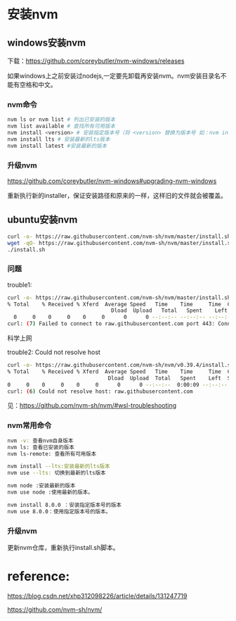 # 安装nvm

## windows安装nvm

下载：https://github.com/coreybutler/nvm-windows/releases

如果windows上之前安装过nodejs,一定要先卸载再安装nvm。nvm安装目录名不能有空格和中文。

### nvm命令

```bash
nvm ls or nvm list # 列出已安装的版本
nvm list available # 查找所有可用版本
nvm install <version> # 安装指定版本号（将 <version> 替换为版本号 如：nvm install 12.14.0）
nvm install lts # 安装最新的lts版本
nvm install latest #安装最新的版本
```

### 升级nvm

https://github.com/coreybutler/nvm-windows#upgrading-nvm-windows

重新执行新的installer，保证安装路径和原来的一样，这样旧的文件就会被覆盖。



## ubuntu安装nvm

```bash
curl -o- https://raw.githubusercontent.com/nvm-sh/nvm/master/install.sh | bash	# 科学上网
wget -qO- https://raw.githubusercontent.com/nvm-sh/nvm/master/install.sh | bash # 二者选其一，注意wget命令里的-q参数表示--quiet，安静模式，无信息输出，看不到错误，也可去掉该参数
./install.sh
```

### 问题

trouble1:

```bash
curl -o- https://raw.githubusercontent.com/nvm-sh/nvm/master/install.sh | bash
% Total    % Received % Xferd  Average Speed   Time    Time     Time  Current
                                 Dload  Upload   Total   Spent    Left  Speed
  0     0    0     0    0     0      0      0 --:--:-- --:--:-- --:--:--     0
curl: (7) Failed to connect to raw.githubusercontent.com port 443: Connection refused
```

科学上网

trouble2: Could not resolve host

```bash
curl -o- https://raw.githubusercontent.com/nvm-sh/nvm/v0.39.4/install.sh | bash
% Total    % Received % Xferd  Average Speed   Time    Time     Time  Current
                                Dload  Upload  Total   Spent    Left  Speed
0     0    0     0    0     0      0      0 --:--:--  0:00:09 --:--:--     0
curl: (6) Could not resolve host: raw.githubusercontent.com
```

见：https://github.com/nvm-sh/nvm/#wsl-troubleshooting

### nvm常用命令

```bash
nvm -v: 查看nvm自身版本
nvm ls: 查看已安装的版本
nvm ls-remote: 查看所有可用版本

nvm install --lts:安装最新的lts版本
nvm use --lts: 切换到最新的lts版本

nvm node :安装最新的版本
nvm use node :使用最新的版本。

nvm install 8.0.0 ：安装指定版本号的版本
nvm use 8.0.0：使用指定版本号的版本。
```

### 升级nvm

更新nvm仓库，重新执行install.sh脚本。



# reference:

https://blog.csdn.net/xhp312098226/article/details/131247719

https://github.com/nvm-sh/nvm/